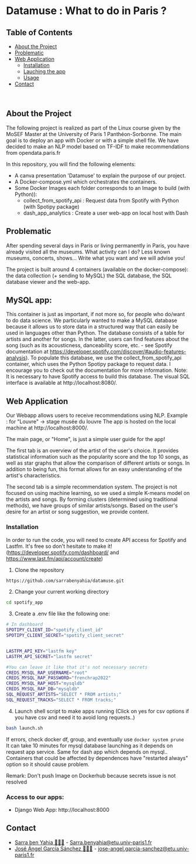 
# Datamuse : What to do in Paris ? 

## Table of Contents

* [About the Project](#about_the_project)
* [Problematic](#prob)
* [Web Application](#web_app)
  * [Installation](#installation)
  * [Lauching the app](#launch_app)
  * [Usage](#usage)
* [Contact](#contact)

<br>

## About the Project
The following project is realized as part of the Linux course given by the MoSEF Master at the University of Paris 1 Panthéon-Sorbonne. The main goal is to deploy an app with Docker or with a simple shell file. We have decided to make an NLP model based on TF-IDF to make recommendations from opendata.paris.fr



In this repository, you will find the following elements:
* A canva presentation 'Datamuse' to explain the purpose of our project. 
* A Docker-compose.yml which orchestrates the containers.
* Some Docker Images each folder corresponds to an Image to build (with Python)):
    * collect_from_spotify_api : Request data from Spotify with Python (with Spotipy package)
    * dash_app_analytics : Create a user web-app on local host with Dash



## Problematic

After spending several days in Paris or living permanently in Paris, you have already visited all the museums. What activity can I do? Less known museums, concerts, shows... Write what you want and we will advise you!

The project is built around 4 containers (available on the docker-compose): the data collection (+ sending to MySQL)
the SQL database, the SQL database viewer and the web-app.
<br>

## MySQL app:
 This container is just as important, if not more so, for people who do/want to do data science. We particularly wanted to make a MySQL database because it allows us to store data in a structured way that can easily be used in languages other than Python.
The database consists of a table for artists and another for songs. In the latter, users can find features about the song (such as its acousticness, danceability score, etc. - see Spotify documentation at https://developer.spotify.com/discover/#audio-features-analysis).
To populate this database, we use the collect_from_spotify_api container, which uses the Python Spotipy package to request data. I encourage you to check out the documentation for more information.
Note: It is necessary to have Spotify access to build this database.
The visual SQL interface is available at http://localhost:8080/.


<!-- WEB APP -->
## Web Application
Our Webapp allows users to receive recommendations using NLP. Example : for "Louvre" -> stage musée du louvre 
The app is hosted on the local machine at http://localhost:8000/.

The main page, or "Home", is just a simple user guide for the app!

The first tab is an overview of the artist of the user's choice. It provides statistical information such as the popularity score and the top 10 songs, as well as star graphs that allow the comparison of different artists or songs. In addition to being fun, this format allows for an easy understanding of the artist's characteristics.

The second tab is a simple recommendation system. The project is not focused on using machine learning, so we used a simple K-means model on the artists and songs. By forming clusters (determined using traditional methods), we have groups of similar artists/songs. Based on the user's desire for an artist or song suggestion, we provide content. 


### Installation
In order to run the code, you will need to create API access for Spotify and Lastfm. It's free so don't hesitate to make it! (https://developer.spotify.com/dashboard/ and https://www.last.fm/api/account/create)
1. Clone the repository
```sh
https://github.com/sarrabenyahia/datamuse.git
```
2. Change your current working directory
```sh
cd spotify_app
```
3. Create a .env file like the following one:
```sh
# In dashboard 
SPOTIPY_CLIENT_ID="spotify_client_id"
SPOTIPY_CLIENT_SECRET="spotify_client_secret"


LASTFM_API_KEY="lastfm key"
LASTFM_API_SECRET="lastfm secret"

#You can leave it like that it's not necessary secrets
CREDS_MYSQL_RAP_USERNAME="root"
CREDS_MYSQL_RAP_PASSWORD="frenchrap2022"
CREDS_MYSQL_RAP_HOST="mysqldb"
CREDS_MYSQL_RAP_DB="mysqldb"
SQL_REQUEST_ARTISTS="SELECT * FROM artists;"
SQL_REQUEST_TRACKS="SELECT * FROM tracks;"

```

4. Launch shell script to make apps running
(Click on yes for csv options if you have csv and need it to avoid long requests..)
```sh
bash launch.sh
```
If errors, check docker df, group, and eventually use ```docker system prune ```
It can take 10 minutes for mysql database launching as it depends on request app service. Same for dash app which depends on mysql.. Containers that could be affected by dependences have "restarted always" option so it should cause problem.

Remark: Don't push Image on Dockerhub because secrets issue is not resolved
### Access to our apps:

* Django Web App: http://localhost:8000


## Contact

* [Sarra ben Yahia 👩🏻‍💻](https://github.com/sarrabenyahia) - Sarra.benyahia@etu.univ-paris1.fr
* [José Ángel García Sánchez 👨🏻‍💻](https://github.com/Pse1234) - jose-angel.garcia-sanchez@etu.univ-paris1.fr
